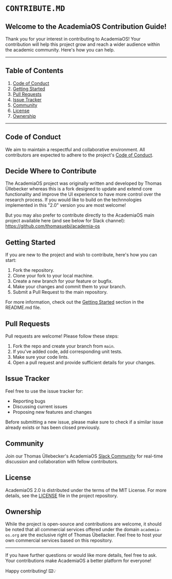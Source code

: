# `CONTRIBUTE.MD`

## Welcome to the AcademiaOS Contribution Guide!

Thank you for your interest in contributing to AcademiaOS! Your contribution will help this project grow and reach a wider audience within the academic community. Here's how you can help.

---

## Table of Contents

1. [Code of Conduct](#code-of-conduct)
2. [Getting Started](#getting-started)
3. [Pull Requests](#pull-requests)
4. [Issue Tracker](#issue-tracker)
5. [Community](#community)
6. [License](#license)
7. [Ownership](#ownership)

---

## Code of Conduct

We aim to maintain a respectful and collaborative environment. All contributors are expected to adhere to the project's [Code of Conduct](CODE_OF_CONDUCT.md).

## Decide Where to Contribute

The AcademiaOS project was originally written and developed by Thomas Üllebecker whereas this is a fork designed to update and extend core functionality and improve the UI experience to have more control over the research process. If you would like to build on the technnologies implemented in this "2.0" version you are most welcome! 

But you may also prefer to contribute directly to the AcademiaOS main project available here (and see below for Slack channel): https://github.com/thomasuebi/academia-os

## Getting Started

If you are new to the project and wish to contribute, here's how you can start:

1. Fork the repository.
2. Clone your fork to your local machine.
3. Create a new branch for your feature or bugfix.
4. Make your changes and commit them to your branch.
5. Submit a Pull Request to the main repository.

For more information, check out the [Getting Started](#getting-started) section in the README.md file.

## Pull Requests

Pull requests are welcome! Please follow these steps:

1. Fork the repo and create your branch from `main`.
2. If you've added code, add corresponding unit tests.
3. Make sure your code lints.
4. Open a pull request and provide sufficient details for your changes.

## Issue Tracker

Feel free to use the issue tracker for:

- Reporting bugs
- Discussing current issues
- Proposing new features and changes

Before submitting a new issue, please make sure to check if a similar issue already exists or has been closed previously.

## Community

Join our Thomas Üllebecker's AcademiaOS [Slack Community](https://join.slack.com/t/academiaos/shared_invite/zt-23730lsp0-Qlkv_0Bs3hgMY2FGTC~HnQ) for real-time discussion and collaboration with fellow contributors.

## License

AcademiaOS 2.0 is distributed under the terms of the MIT License. For more details, see the [LICENSE](./LICENSE) file in the project repository.

## Ownership

While the project is open-source and contributions are welcome, it should be noted that all commercial services offered under the domain `academia-os.org` are the exclusive right of Thomas Übellacker. Feel free to host your own commercial services based on this repository.

---

If you have further questions or would like more details, feel free to ask. Your contributions make AcademiaOS a better platform for everyone!

Happy contributing! ⌨️💡
